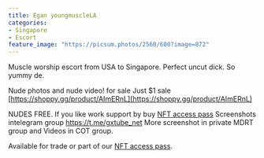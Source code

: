 ```yaml
---
title: Egan youngmuscleLA
categories:
- Singapore
- Escort
feature_image: "https://picsum.photos/2560/600?image=872"
---
```


Muscle worship escort from USA to Singapore. Perfect uncut dick. So yummy de.

<!-- more -->


Nude photos and nude video! for sale Just $1 sale [https://shoppy.gg/product/AImERnL](https://shoppy.gg/product/AImERnL)

NUDES FREE. If you like work support by buy [NFT access pass](https://opensea.io/collection/thevinylshacktastycollection?search%5BsortAscending%5D=true&search%5BsortBy%5D=PRICE&search%5Btoggles%5D%5B0%5D=BUY_NOW)
Screenshots intelegram group https://t.me/gxtube_net More screenshot in private MDRT group and Videos in COT group.

Available for trade or part of our [NFT access pass](https://opensea.io/collection/thevinylshacktastycollection?search%5BsortAscending%5D=true&search%5BsortBy%5D=PRICE&search%5Btoggles%5D%5B0%5D=BUY_NOW). 

